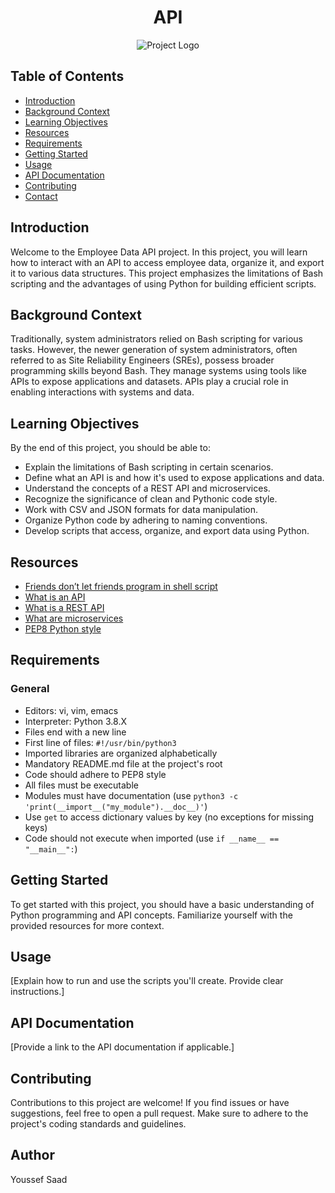 <h1 align="center"> API </h1>

<div align="center">
  <img src="https://developers.giphy.com/branch/master/static/api-512d36c09662682717108a38bbb5c57d.gif" alt="Project Logo">
</div>

## Table of Contents

- [Introduction](#introduction)
- [Background Context](#background-context)
- [Learning Objectives](#learning-objectives)
- [Resources](#resources)
- [Requirements](#requirements)
- [Getting Started](#getting-started)
- [Usage](#usage)
- [API Documentation](#api-documentation)
- [Contributing](#contributing)
- [Contact](#contact)

## Introduction

Welcome to the Employee Data API project. In this project, you will learn how to interact with an API to access employee data, organize it, and export it to various data structures. This project emphasizes the limitations of Bash scripting and the advantages of using Python for building efficient scripts.

## Background Context

Traditionally, system administrators relied on Bash scripting for various tasks. However, the newer generation of system administrators, often referred to as Site Reliability Engineers (SREs), possess broader programming skills beyond Bash. They manage systems using tools like APIs to expose applications and datasets. APIs play a crucial role in enabling interactions with systems and data.

## Learning Objectives

By the end of this project, you should be able to:

- Explain the limitations of Bash scripting in certain scenarios.
- Define what an API is and how it's used to expose applications and data.
- Understand the concepts of a REST API and microservices.
- Recognize the significance of clean and Pythonic code style.
- Work with CSV and JSON formats for data manipulation.
- Organize Python code by adhering to naming conventions.
- Develop scripts that access, organize, and export data using Python.

## Resources

- [Friends don’t let friends program in shell script](https://www.turnkeylinux.org/blog/shell-scripting)
- [What is an API](https://www.mulesoft.com/resources/api/what-is-an-api)
- [What is a REST API](https://www.redhat.com/en/topics/api/what-is-a-rest-api)
- [What are microservices](https://www.redhat.com/en/topics/microservices)
- [PEP8 Python style](https://www.python.org/dev/peps/pep-0008/)

## Requirements

### General

- Editors: vi, vim, emacs
- Interpreter: Python 3.8.X
- Files end with a new line
- First line of files: `#!/usr/bin/python3`
- Imported libraries are organized alphabetically
- Mandatory README.md file at the project's root
- Code should adhere to PEP8 style
- All files must be executable
- Modules must have documentation (use `python3 -c 'print(__import__("my_module").__doc__)'`)
- Use `get` to access dictionary values by key (no exceptions for missing keys)
- Code should not execute when imported (use `if __name__ == "__main__":`)

## Getting Started

To get started with this project, you should have a basic understanding of Python programming and API concepts. Familiarize yourself with the provided resources for more context.

## Usage

[Explain how to run and use the scripts you'll create. Provide clear instructions.]

## API Documentation

[Provide a link to the API documentation if applicable.]

## Contributing

Contributions to this project are welcome! If you find issues or have suggestions, feel free to open a pull request. Make sure to adhere to the project's coding standards and guidelines.

## Author

Youssef Saad

